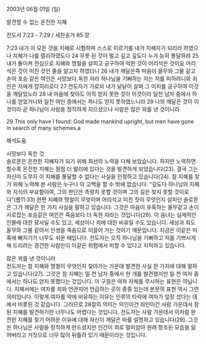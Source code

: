 2003년 06월 01일 (일)

발견할 수 없는 온전한 지혜



전도서 7:23 - 7:29 / 새찬송가 85 장


7:23 내가 이 모든 것을 지혜로 시험하며 스스로 이르기를 내가 지혜자가 되리라 하였으나 지혜가 나를 멀리하였도다 
24 무릇 된 것이 멀고 깊고 깊도다 누가 능히 통달하랴 
25 내가 돌이켜 전심으로 지혜와 명철을 살피고 궁구하여 악한 것이 어리석은 것이요 어리석은 것이 미친 것인 줄을 알고자 하였더니 
26 내가 깨달은즉 마음이 올무와 그물 같고 손이 포승 같은 여인은 사망보다 독한 자라 하나님을 기뻐하는 자는 저를 피하려니와 죄인은 저에게 잡히리로다 
27 전도자가 가로되 내가 낱낱이 살펴 그 이치를 궁구하여 이것을 깨달았노라 
28 내 마음에 찾아도 아직 얻지 못한 것이 이것이라 일천 남자 중에서 하나를 얻었거니와 일천 여인 중에서는 하나도 얻지 못하였느니라 
29 나의 깨달은 것이 이것이라 곧 하나님이 사람을 정직하게 지으셨으나 사람은 많은 꾀를 낸 것이니라

29 This only have I found: God made mankind upright, but men have gone in search of many schemes.a

해석도움





사망보다 독한 것  
솔로몬은 온전한 지혜자가 되기 위해 최선의 노력을 다해 보았습니다. 하지만 노력하면 할수록 온전한 지혜는 점점 더 멀리에 있다는 것을 발견하게 되었습니다(23). 결국 그는 자신이 도무지 이 지혜를 통달할 수 없다는 사실을 인정하고 있습니다(24). 참 지혜를 찾기 위해 노력해 본 사람은 누구나 이 고백을 할 수 밖에 없습니다. “깊도다 하나님의 지혜와 지식의 부요함이여, 그의 판단은 측량치 못할 것이며 그의 길은 찾지 못할 것이로다”(롬11:33) 한편 지혜와 명철이 무엇이며 어리석고 미친 짓이 무엇인지 살피던 솔로몬은 그가 깨달은 한 가지 사실을 말하고 있습니다. 그것은 마음이 유혹하는 올무같고 손이 사로잡는 포승같은 여인은 죽음보다 더 독한 자라는 것입니다(26). 이 음녀는 실제적인 인물에 대한 묘사일 수도 있고, 세상이나 죄에 대한 비유일 수도 있습니다. 세상과 죄도 올무와 그물 같아서 인생을 죽음으로 이끌어 가는 것이기 때문입니다. 지금은 이같은 미혹에 빠지기가 너무도 쉬운 때입니다. 전도자는 오직 하나님을 기뻐하고 저를 기쁘시게 해 드리려는 경건한 사람만이 이같은 위험에서 피할 수 있다고 지적하고 있습니다. 

많은 꾀를 낸 것이니라  
전도자는 참 지혜와 명철이 무엇인지 찾아가는 가운데 발견한 사실 한 가지에 대해 말하고 있습니다(27). 그것은 참 지혜는 일 천 남자 중에서 한 개를 발견했지만 일 천 여자 중에서는 하나도 얻지 못했다는 것입니다. 이 구절은 여자 자체를 무시하는 표현은 아닙니다. 지혜서에는 여자를 죄와 연관지어 언급하는 곳이 종종 있는데 본문의 표현 역시 그런 의미입니다.  이렇게 여자를 악에 비유하는 이유는 인류의 타락에 여자가 앞장 섰다는 데에서 비롯된 것 같습니다. 그러므로 28절의 의미는 의인이건 죄인이건 사람 가운데서 참된 지혜를 발견하기란 너무나도 어렵다는 것입니다. 전도자는 사람 가운데서 이처럼 완전한 지혜를 찾기 어려운 이유에 대해 자신이 깨달은 바를 설명하고 있습니다(29). 그것은 하나님은 사람을 정직하게 만드셨지만 인간이 죄로 말미암아 원래 창조된 모습을 잃어버리고 거짓으로 너무 많이 뒤틀려 있기 때문이라는 것입니다.